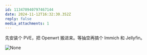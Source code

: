 ```yaml
---
id: 113470940797467144
date: 2024-11-12T16:32:30.352Z
reply: false
media_attachments: 1
---
```


先安装个 PVE，把 Openwrt 搬进来。等抽空再搞个 Immich 和 Jellyfin。

![None](https://files.e5n.cc/media_attachments/files/113/470/937/271/170/035/original/855ccdac321e653b.png)
